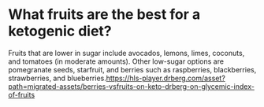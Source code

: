 # What fruits are the best for a ketogenic diet?

Fruits that are lower in sugar include avocados, lemons, limes, coconuts, and tomatoes (in moderate amounts). Other low-sugar options are pomegranate seeds, starfruit, and berries such as raspberries, blackberries, strawberries, and blueberries.https://hls-player.drberg.com/asset?path=migrated-assets/berries-vsfruits-on-keto-drberg-on-glycemic-index-of-fruits